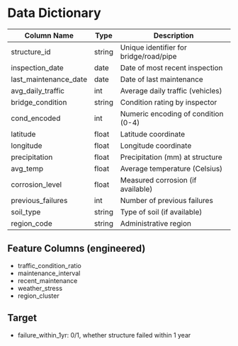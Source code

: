 # Data Dictionary

| Column Name           | Type      | Description                                  |
|-----------------------|-----------|----------------------------------------------|
| structure_id          | string    | Unique identifier for bridge/road/pipe       |
| inspection_date       | date      | Date of most recent inspection               |
| last_maintenance_date | date      | Date of last maintenance                     |
| avg_daily_traffic     | int       | Average daily traffic (vehicles)             |
| bridge_condition      | string    | Condition rating by inspector                |
| cond_encoded          | int       | Numeric encoding of condition (0-4)          |
| latitude              | float     | Latitude coordinate                          |
| longitude             | float     | Longitude coordinate                         |
| precipitation         | float     | Precipitation (mm) at structure              |
| avg_temp              | float     | Average temperature (Celsius)                |
| corrosion_level       | float     | Measured corrosion (if available)            |
| previous_failures     | int       | Number of previous failures                  |
| soil_type             | string    | Type of soil (if available)                  |
| region_code           | string    | Administrative region                        |

## Feature Columns (engineered)
- traffic_condition_ratio
- maintenance_interval
- recent_maintenance
- weather_stress
- region_cluster

## Target
- failure_within_1yr: 0/1, whether structure failed within 1 year